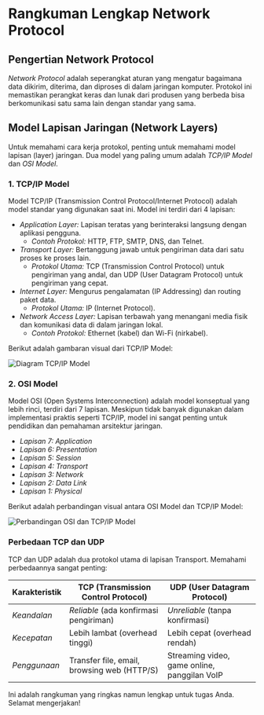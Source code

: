 # Rangkuman Lengkap Network Protocol

## Pengertian Network Protocol

*Network Protocol* adalah seperangkat aturan yang mengatur bagaimana data dikirim, diterima, dan diproses di dalam jaringan komputer. Protokol ini memastikan perangkat keras dan lunak dari produsen yang berbeda bisa berkomunikasi satu sama lain dengan standar yang sama.

## Model Lapisan Jaringan (Network Layers)

Untuk memahami cara kerja protokol, penting untuk memahami model lapisan (layer) jaringan. Dua model yang paling umum adalah *TCP/IP Model* dan *OSI Model*.

### 1. TCP/IP Model

Model TCP/IP (Transmission Control Protocol/Internet Protocol) adalah model standar yang digunakan saat ini. Model ini terdiri dari 4 lapisan:

* *Application Layer:* Lapisan teratas yang berinteraksi langsung dengan aplikasi pengguna.
    * *Contoh Protokol:* HTTP, FTP, SMTP, DNS, dan Telnet.
* *Transport Layer:* Bertanggung jawab untuk pengiriman data dari satu proses ke proses lain.
    * *Protokol Utama:* TCP (Transmission Control Protocol) untuk pengiriman yang andal, dan UDP (User Datagram Protocol) untuk pengiriman yang cepat.
* *Internet Layer:* Mengurus pengalamatan (IP Addressing) dan routing paket data.
    * *Protokol Utama:* IP (Internet Protocol).
* *Network Access Layer:* Lapisan terbawah yang menangani media fisik dan komunikasi data di dalam jaringan lokal.
    * *Contoh Protokol:* Ethernet (kabel) dan Wi-Fi (nirkabel).

Berikut adalah gambaran visual dari TCP/IP Model:

![Diagram TCP/IP Model](https://upload.wikimedia.org/wikipedia/commons/e/ec/TCP-IP_Model_-_en.png)

### 2. OSI Model

Model OSI (Open Systems Interconnection) adalah model konseptual yang lebih rinci, terdiri dari 7 lapisan. Meskipun tidak banyak digunakan dalam implementasi praktis seperti TCP/IP, model ini sangat penting untuk pendidikan dan pemahaman arsitektur jaringan.

* *Lapisan 7: Application*
* *Lapisan 6: Presentation*
* *Lapisan 5: Session*
* *Lapisan 4: Transport*
* *Lapisan 3: Network*
* *Lapisan 2: Data Link*
* *Lapisan 1: Physical*

Berikut adalah perbandingan visual antara OSI Model dan TCP/IP Model:

![Perbandingan OSI dan TCP/IP Model](https://upload.wikimedia.org/wikipedia/commons/e/e5/Comparison_of_OSI_and_TCP-IP_Models.png)

### Perbedaan TCP dan UDP

TCP dan UDP adalah dua protokol utama di lapisan Transport. Memahami perbedaannya sangat penting:

| Karakteristik    | TCP (Transmission Control Protocol)            | UDP (User Datagram Protocol)                       |
| ---------------- | ---------------------------------------------- | -------------------------------------------------- |
| *Keandalan* | *Reliable* (ada konfirmasi pengiriman)       | *Unreliable* (tanpa konfirmasi)                  |
| *Kecepatan* | Lebih lambat (overhead tinggi)                 | Lebih cepat (overhead rendah)                      |
| *Penggunaan* | Transfer file, email, browsing web (HTTP/S)    | Streaming video, game online, panggilan VoIP        |

Ini adalah rangkuman yang ringkas namun lengkap untuk tugas Anda. Selamat mengerjakan! 
